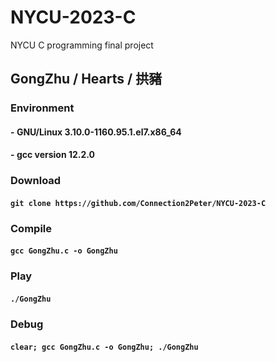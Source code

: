 # NYCU-2023-C
NYCU C programming final project

## GongZhu / Hearts / 拱豬
### Environment
#### - **GNU/Linux 3.10.0-1160.95.1.el7.x86_64**
#### - **gcc version 12.2.0**

### Download
#### ```git clone https://github.com/Connection2Peter/NYCU-2023-C```

### Compile
#### ```gcc GongZhu.c -o GongZhu```

### Play
#### ```./GongZhu```

### Debug
#### ```clear; gcc GongZhu.c -o GongZhu; ./GongZhu```
